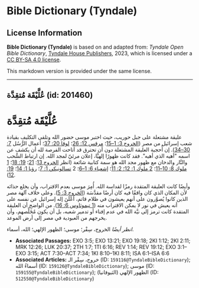 # Bible Dictionary (Tyndale)

## License Information

**Bible Dictionary (Tyndale)** is based on and adapted from: _Tyndale Open Bible Dictionary_, [Tyndale House Publishers](https://tyndaleopenresources.com/), 2023, which is licensed under a [CC BY-SA 4.0 license](https://creativecommons.org/licenses/by-sa/4.0/legalcode.en).

This markdown version is provided under the same license.



--------------------------------

## عُلَّيْقَة مُتقِدَّة (id: 201460)

عُلَّيْقَة مُتقِدَّة
====================

عليقة مشتعلة على جبل حوريب، حيث اختبر موسى حضور الله وتلقى التكليف بقيادة شعب إسرائيل من مصر ([الخروج 3: 1–15](https://ref.ly/Exod3:1-Exod3:15)؛ [مرقس 12: 26](https://ref.ly/Mark12:26)؛ [لوقا 20: 37](https://ref.ly/Luke20:37)؛ أعمال الرُّسُل [7: 30–34](https://ref.ly/Acts7:30-Acts7:34)). إن أٌحجية العليقة المشتعلة دون أن تحترق قد أتاحت الفرصة لله أن يكشف عن اسمه "أهيه الذي أهيه". فقد كانت ظهورًا إلهيًّا، إعلان مرئيّ لمجد الله. إن ارتباط السُّحب والنَّار والدخان مع ظهور مجد الله هو سمة كتابية شائعة (انظر [الخروج 13](https://ref.ly/Exod13:21): [21](https://ref.ly/2Kgs2:11)؛ [19: 18](https://ref.ly/Exod19:18)؛ [1 ملوك 8: 10–11](https://ref.ly/1Kgs8:10-1Kgs8:11)؛ [2 ملوك 1: 12؛ 2: 11](https://ref.ly/2Kgs1:12)؛ [إشعياء 6: 1–6](https://ref.ly/Isa6:1-Isa6:6)؛ 2 [تسالونيكي 1: 7](https://ref.ly/2Thess1:7)؛ [رؤيا 1: 14](https://ref.ly/Rev1:14)؛ [19: 12](https://ref.ly/Rev19:12)).

وأيضًا كانت العليقة المتقدة رمزًا لقداسة الله. أُمِرَ موسى بعدم الاقتراب، وأن يخلع حذائه لأن المكان الذي كان واقفًا فيه كان أرضًا مقدَّسَة ([الخروج 3: 5](https://ref.ly/Exod3:5)). وعلى خلاف آلهة مصر الذين كانوا يُصوَّرون على أنهم يعيشون في ظلام قاتم، أَعْلَنَ إله إسرائيل عن نفسه على أنه يعيش في نور لا يمكن الاقتراب منه ([1 تيموثاوس 6: 16](https://ref.ly/1Tim6:16)). من الواضح أن العليقة المتقدة كانت ترمز إلى نيَّة الله في عدم إفناء أو تدمير شعبه، بل أن يكون مُخَلِّصهم، وأن يخرجهم من العبودية في مصر إلى أرض الموعد.

*انظر أيضًا* الخروج، سِفْر؛ موسى؛ الظهور الإلهي؛ الله، أسماء.

* **Associated Passages:** EXO 3:5; EXO 13:21; EXO 19:18; 2KI 1:12; 2KI 2:11; MRK 12:26; LUK 20:37; 2TH 1:7; 1TI 6:16; REV 1:14; REV 19:12; EXO 3:1–EXO 3:15; ACT 7:30–ACT 7:34; 1KI 8:10–1KI 8:11; ISA 6:1–ISA 6:6
* **Associated Articles:** خروج، سِفْر الـ (ID: `159116@TyndaleBibleDictionary`); أسماءُ الله (ID: `159126@TyndaleBibleDictionary`); موسى (ID: `159155@TyndaleBibleDictionary`); الظهور الإلهي (الثيوفانيا) (ID: `512550@TyndaleBibleDictionary`)


